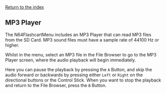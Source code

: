 [Return to the index](./00_index.md)
## MP3 Player
<!-- Needs a screenshot of the MP3 player -->
The N64FlashcartMenu includes an MP3 Player that can read MP3 files from the SD Card. MP3 sound files must have a sample rate of 44100 Hz or higher.

Whilst in the menu, select an MP3 file in the File Browser to go to the MP3 Player screen, where the audio playback will begin immediately.

Here you can pause the playback by pressing the `A` Button, and skip the audio forward or backwards by pressing either `Left` or `Right` on the directional buttons or the Control Stick. When you want to stop the playback and return to the File Browser, press the `B` Button.
